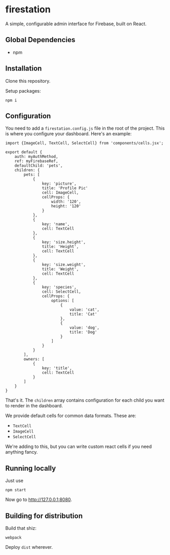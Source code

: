 # firestation
A simple, configurable admin interface for Firebase, built on React.

## Global Dependencies

- npm

## Installation

Clone this repository.

Setup packages:

    npm i


## Configuration

You need to add a `firestation.config.js` file in the root of the project. This is where you configure your dashboard. Here's an example:

    import {ImageCell, TextCell, SelectCell} from 'components/cells.jsx';

    export default {
        auth: myAuthMethod,
        ref: myFirebaseRef,
        defaultChild: 'pets',
        children: {
            pets: [
                {   
                    key: 'picture',
                    title: 'Profile Pic'
                    cell: ImageCell,
                    cellProps: {
                        width: '120',
                        height: '120'
                    }
                },
                { 
                    key: 'name',
                    cell: TextCell
                },
                {
                    key: 'size.height',
                    title: 'Height',
                    cell: TextCell
                },
                {
                    key: 'size.weight',
                    title: 'Weight',
                    cell: TextCell
                },
                {
                    key: 'species',
                    cell: SelectCell,
                    cellProps: {
                        options: [
                            {
                                value: 'cat',
                                title: 'Cat'
                            },
                            {
                                value: 'dog',
                                title: 'Dog'
                            }
                        ]
                    }
                }
            ],
            owners: [
                {   
                    key: 'title',
                    cell: TextCell
                }
            ]
        }
    }

That's it. The `children` array contains configuration for each child you want to render in the dashboard.

We provide default cells for common data formats. These are:

- `TextCell`
- `ImageCell`
- `SelectCell`

We're adding to this, but you can write custom react cells if you need anything fancy.

## Running locally

Just use

    npm start

Now go to http://127.0.0.1:8080.

## Building for distribution

Build that shiz:

    webpack

Deploy `dist` wherever.